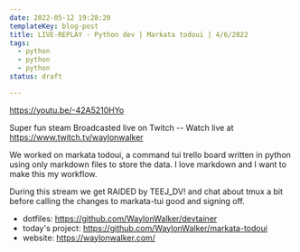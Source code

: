 ```yaml
---
date: 2022-05-12 19:28:20
templateKey: blog-post
title: LIVE-REPLAY - Python dev | Markata todoui | 4/6/2022
tags:
  - python
  - python
  - python
status: draft

---
```


https://youtu.be/-42A5210HYo

Super fun steam Broadcasted live on Twitch -- Watch live at https://www.twitch.tv/waylonwalker

We worked on markata todoui, a command tui trello board written in python using only markdown files to store the data.  I love markdown and I want to make this my workflow.

During this stream we get RAIDED by TEEJ_DV! and chat about tmux a bit before calling the changes to markata-tui good and signing off.

* dotfiles: https://github.com/WaylonWalker/devtainer
* today's project: https://github.com/WaylonWalker/markata-todoui
* website: https://waylonwalker.com/
